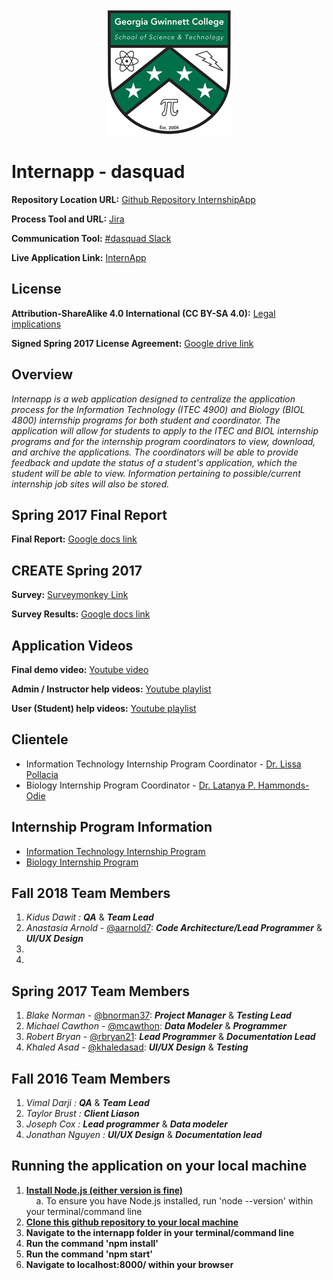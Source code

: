 
<div style="text-align:center"><img src ="public/images/logos.png" /></div>

# Internapp - dasquad
**Repository Location URL:**  [Github Repository InternshipApp]( https://github.com/soft-eng-practicum/internapp )

**Process Tool and URL:**  [Jira]( http://itec-gunay.duckdns.org:8080/ )

**Communication Tool:**  [#dasquad Slack](https://ggc-dev.slack.com/messages/intern_app/)

**Live Application Link:**  [InternApp](http://ggc-internapp.herokuapp.com/)

## License
**Attribution-ShareAlike 4.0 International (CC BY-SA 4.0):** [Legal implications](https://creativecommons.org/licenses/by-sa/4.0/legalcode)

**Signed Spring 2017 License Agreement:** [Google drive link](https://drive.google.com/file/d/0B7qocu_f8Ouqa2NQdnVpZWtSVlE/view?usp=sharing)

##  Overview
*Internapp is a web application designed to centralize the application process for the Information Technology (ITEC 4900) and Biology (BIOL 4800) internship programs for both student and coordinator. The application will allow for students to apply to the ITEC and BIOL internship programs and for the internship program coordinators to view, download, and archive the applications. The coordinators will be able to provide feedback and update the status of a student's application, which the student will be able to view. Information pertaining to possible/current internship job sites will also be stored.*

## Spring 2017 Final Report
**Final Report:** [Google docs link](https://docs.google.com/document/d/14bPVeReTpH6RkloFUZmiIxMZo8cSe6K3K5anvwolyLU/edit?usp=sharing)

## CREATE Spring 2017
**Survey:** [Surveymonkey Link](https://www.surveymonkey.com/r/2662D2R)

**Survey Results:** [Google docs link](https://docs.google.com/document/d/1h-h_ZkWQhOdM-44sm0LgBSfCrq_GXKseW43G15fz27k/edit?usp=sharing)

## Application Videos
**Final demo video:** [Youtube video](https://youtu.be/TNs-tkoyQG8)

**Admin / Instructor help videos:** [Youtube playlist](https://www.youtube.com/playlist?list=PLThPmlrHvWI8SLtKOI3_wHmo2rfOx_nzs)

**User (Student) help videos:** [Youtube playlist](https://www.youtube.com/playlist?list=PLThPmlrHvWI9hkGpcCkS32fVYyWcozOPN)


## Clientele
- Information Technology Internship Program Coordinator - [Dr. Lissa Pollacia](http://www.ggc.edu/about-ggc/directory/lissa-pollacia)
- Biology Internship Program Coordinator - [Dr. Latanya P. Hammonds-Odie](http://www.ggc.edu/about-ggc/directory/latanya-hammonds-odie)

## Internship Program Information
- [Information Technology Internship Program](http://www.ggc.edu/academics/schools/school-of-science-and-technology/internships/#itec4900)
- [Biology Internship Program](http://www.ggc.edu/academics/schools/school-of-science-and-technology/internships/#chem4800)

## Fall 2018 Team Members
1. *Kidus Dawit :*  ***QA*** & ***Team Lead*** <br>
2. *Anastasia Arnold* - [@aarnold7](https://github.com/aarnold7): ***Code Architecture/Lead Programmer*** & ***UI/UX Design***<br>
3.
4.
        
## Spring 2017 Team Members
1. *Blake Norman* - [@bnorman37](https://github.com/blakenorman37): ***Project Manager*** & ***Testing Lead***<br>
2. *Michael Cawthon* - [@mcawthon](https://github.com/mcawthon): ***Data Modeler*** & ***Programmer***<br>
3. *Robert Bryan* - [@rbryan21](https://github.com/rbryan21): ***Lead Programmer*** & ***Documentation Lead***<br>
4. *Khaled Asad* - [@khaledasad](https://github.com/khaledasad):  ***UI/UX Design*** & ***Testing***<br>

## Fall 2016 Team Members
1. *Vimal Darji :*  ***QA*** & ***Team Lead*** <br>
2. *Taylor Brust :* ***Client Liason*** <br>
3. *Joseph Cox :*   ***Lead programmer*** & ***Data modeler***<br>   
4. *Jonathan Nguyen :* ***UI/UX Design*** & ***Documentation lead***<br>

## Running the application on your local machine
1. __[Install Node.js (either version is fine)](https://nodejs.org/en/)__<br>
    &nbsp;&nbsp;&nbsp;&nbsp;a. To ensure you have Node.js installed, run 'node --version' within your terminal/command line<br/>
2. __[Clone this github repository to your local machine](https://github.com/soft-eng-practicum/internapp)__<br>
3. __Navigate to the internapp folder in your terminal/command line__<br>
4. __Run the command 'npm install'__<br>
5. __Run the command 'npm start'__<br>
6. __Navigate to localhost:8000/ within your browser__<br>
